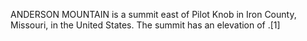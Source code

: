 ANDERSON MOUNTAIN is a summit east of Pilot Knob in Iron County, Missouri, in the United States. The summit has an elevation of .[1]
